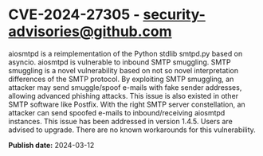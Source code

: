 # CVE-2024-27305 - security-advisories@github.com

aiosmtpd is a reimplementation of the Python stdlib smtpd.py based on asyncio. aiosmtpd is vulnerable to inbound SMTP smuggling. SMTP smuggling is a novel vulnerability based on not so novel interpretation differences of the SMTP protocol. By exploiting SMTP smuggling, an attacker may send smuggle/spoof e-mails with fake sender addresses, allowing advanced phishing attacks. This issue is also existed in other SMTP software like Postfix. With the right SMTP server constellation, an attacker can send spoofed e-mails to inbound/receiving aiosmtpd instances. This issue has been addressed in version 1.4.5. Users are advised to upgrade. There are no known workarounds for this vulnerability.

**Publish date:** 2024-03-12
